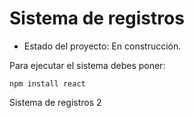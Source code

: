 <h1>Sistema de registros</h1>

- Estado del proyecto: En construcción.

Para ejecutar el sistema debes poner: 

```npm install react```

Sistema de registros 2
